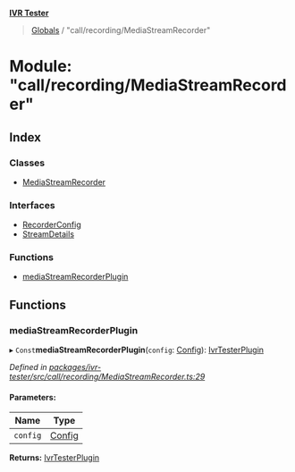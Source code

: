 **[IVR Tester](../README.md)**

> [Globals](../README.md) / "call/recording/MediaStreamRecorder"

# Module: "call/recording/MediaStreamRecorder"

## Index

### Classes

* [MediaStreamRecorder](../classes/_call_recording_mediastreamrecorder_.mediastreamrecorder.md)

### Interfaces

* [RecorderConfig](../interfaces/_call_recording_mediastreamrecorder_.recorderconfig.md)
* [StreamDetails](../interfaces/_call_recording_mediastreamrecorder_.streamdetails.md)

### Functions

* [mediaStreamRecorderPlugin](_call_recording_mediastreamrecorder_.md#mediastreamrecorderplugin)

## Functions

### mediaStreamRecorderPlugin

▸ `Const`**mediaStreamRecorderPlugin**(`config`: [Config](../interfaces/_configuration_config_.config.md)): [IvrTesterPlugin](../interfaces/_plugins_ivrtesterplugin_.ivrtesterplugin.md)

*Defined in [packages/ivr-tester/src/call/recording/MediaStreamRecorder.ts:29](https://github.com/SketchingDev/ivr-tester/blob/734e920/packages/ivr-tester/src/call/recording/MediaStreamRecorder.ts#L29)*

#### Parameters:

Name | Type |
------ | ------ |
`config` | [Config](../interfaces/_configuration_config_.config.md) |

**Returns:** [IvrTesterPlugin](../interfaces/_plugins_ivrtesterplugin_.ivrtesterplugin.md)

